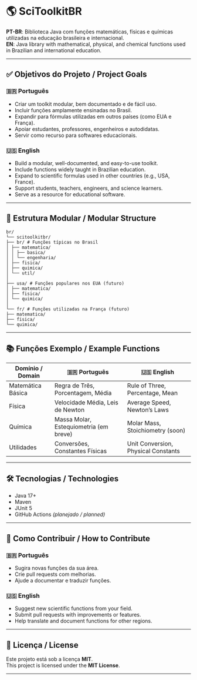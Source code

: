 # 🌎 SciToolkitBR

**PT-BR**: Biblioteca Java com funções matemáticas, físicas e químicas utilizadas na educação brasileira e internacional.  
**EN**: Java library with mathematical, physical, and chemical functions used in Brazilian and international education.

---

## ✅ Objetivos do Projeto / Project Goals

### 🇧🇷 Português

- Criar um toolkit modular, bem documentado e de fácil uso.
- Incluir funções amplamente ensinadas no Brasil.
- Expandir para fórmulas utilizadas em outros países (como EUA e França).
- Apoiar estudantes, professores, engenheiros e autodidatas.
- Servir como recurso para softwares educacionais.

### 🇺🇸 English

- Build a modular, well-documented, and easy-to-use toolkit.
- Include functions widely taught in Brazilian education.
- Expand to scientific formulas used in other countries (e.g., USA, France).
- Support students, teachers, engineers, and science learners.
- Serve as a resource for educational software.

---

## 🧱 Estrutura Modular / Modular Structure

````
br/
└── scitoolkitbr/
├── br/ # Funções típicas no Brasil
│ ├── matematica/
│ │ ├── basica/
│ │ └── engenharia/
│ ├── fisica/
│ ├── quimica/
│ └── util/
│
├── usa/ # Funções populares nos EUA (futuro)
│ ├── matematica/
│ ├── fisica/
│ └── quimica/
│
└── fr/ # Funções utilizadas na França (futuro)
├── matematica/
├── fisica/
└── quimica/
````

---

## 📚 Funções Exemplo / Example Functions

| Domínio / Domain      | 🇧🇷 Português                         | 🇺🇸 English                          |
|-----------------------|---------------------------------------|--------------------------------------|
| Matemática Básica     | Regra de Três, Porcentagem, Média     | Rule of Three, Percentage, Mean     |
| Física                | Velocidade Média, Leis de Newton      | Average Speed, Newton’s Laws        |
| Química               | Massa Molar, Estequiometria (em breve)| Molar Mass, Stoichiometry (soon)    |
| Utilidades            | Conversões, Constantes Físicas        | Unit Conversion, Physical Constants |

---

## 🛠️ Tecnologias / Technologies

- Java 17+
- Maven
- JUnit 5
- GitHub Actions *(planejado / planned)*

---

## 🚀 Como Contribuir / How to Contribute

### 🇧🇷 Português

- Sugira novas funções da sua área.
- Crie pull requests com melhorias.
- Ajude a documentar e traduzir funções.

### 🇺🇸 English

- Suggest new scientific functions from your field.
- Submit pull requests with improvements or features.
- Help translate and document functions for other regions.

---

## 🧾 Licença / License

Este projeto está sob a licença **MIT**.  
This project is licensed under the **MIT License**.

---
